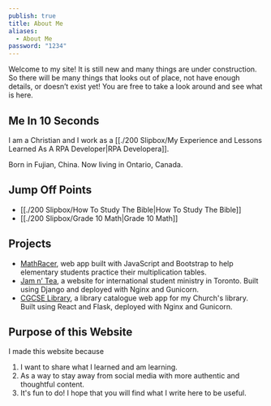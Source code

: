 ```yaml
---
publish: true
title: About Me
aliases:
  - About Me
password: "1234"
---
```

Welcome to my site! It is still new and many things are under construction. So there will be many things that looks out of place, not have enough details, or doesn’t exist yet! You are free to take a look around and see what is here.

## Me In 10 Seconds
I am a Christian and I work as a [[./200 Slipbox/My Experience and Lessons Learned As A RPA Developer|RPA Developera]].

Born in Fujian, China. Now living in Ontario, Canada.

## Jump Off Points
- [[./200 Slipbox/How To Study The Bible|How To Study The Bible]]
- [[./200 Slipbox/Grade 10 Math|Grade 10 Math]]

## Projects
- [MathRacer](https://leiyu3.github.io/mathracer/), web app built with JavaScript and Bootstrap to help elementary students practice their multiplication tables.
- [Jam n’ Tea](https://jamntea.ca/), a website for international student ministry in Toronto. Built using Django and deployed with Nginx and Gunicorn.
- [CGCSE Library](https://library.cgcse.ca), a library catalogue web app for my Church's library. Built using React and Flask, deployed with Nginx and Gunicorn.

## Purpose of this Website
I made this website because 
1) I want to share what I learned and am learning. 
2) As a way to stay away from social media with more authentic and thoughtful content. 
3) It's fun to do! I hope that you will find what I write here to be useful.
